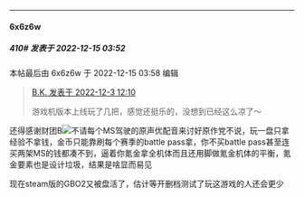 

*****

####  6x6z6w  
##### 410#       发表于 2022-12-15 03:52

 本帖最后由 6x6z6w 于 2022-12-15 03:58 编辑 
<blockquote><a href="httphttps://bbs.saraba1st.com/2b/forum.php?mod=redirect&amp;goto=findpost&amp;pid=58739225&amp;ptid=2015601" target="_blank">B.K. 发表于 2022-12-3 12:10</a>

游戏机版本上线玩了几把，感觉还挺乐的，没想到已经这么凉了～</blockquote>
还得感谢财团B<img src="https://static.saraba1st.com/image/smiley/face2017/053.png" referrerpolicy="no-referrer">不请每个MS驾驶的原声优配音来讨好原作党不说，玩一盘只拿经验不拿钱，金币只能靠刷每个赛季的battle pass拿，你不买battle pass甚至连买两架MS的钱都凑不到，逼着你氪金拿全机体而且还用脚做氪金机体的平衡，氪金要素也是设计垃圾，结果是啥显而易见  

现在steam版的GBO2又被盘活了，估计等开删档测试了玩这游戏的人还会更少

